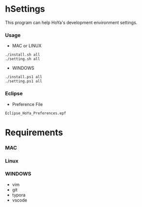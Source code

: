# hSettings
This program can help HoYa's development environment settings.

### Usage
- MAC or LINUX
```
./install.sh all
./setting.sh all
```
- WINDOWS
```
./install.ps1 all
./setting.ps1 all
```

### Eclipse
- Preference File
```
Eclipse_HoYa_Preferences.epf
```

# Requirements
### MAC

### Linux

### WINDOWS
- vim
- git
- typora
- vscode
